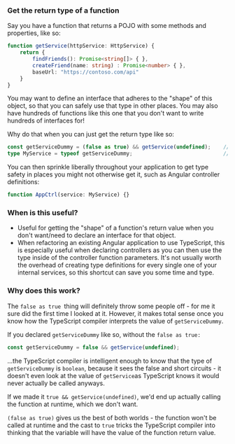 ### Get the return type of a function

Say you have a function that returns a POJO with some methods and properties, like so:

```typescript
function getService(httpService: HttpService) {
    return {
        findFriends(): Promise<string[]> { },
        createFriend(name: string) : Promise<number> { },
        baseUrl: "https://contoso.com/api"
    }
}
```

You may want to define an interface that adheres to the "shape" of this object, so that you can safely use that type in other places. You may also have hundreds of functions like this one that you don't want to write hundreds of interfaces for!

Why do that when you can just get the return type like so:

```typescript
const getServiceDummy = (false as true) && getService(undefined);    //get an "instance" of the function
type MyService = typeof getServiceDummy;                             //create a type from that instance
```

You can then sprinkle liberally throughout your application to get type safety in places you might not otherwise get it, such as Angular controller definitions:

```typescript
function AppCtrl(service: MyService) {}
```

### When is this useful?

* Useful for getting the "shape" of a function's return value when you don't want/need to declare an interface for that object.
* When refactoring an existing Angular application to use TypeScript, this is especially useful when declaring controllers as you can then use the type inside of the controller function parameters.  It's not usually worth the overhead of creating type definitions for every single one of your internal services, so this shortcut can save you some time and type.

### Why does this work?

The `false as true `thing will definitely throw some people off - for me it sure did the first time I looked at it.  However, it makes total sense once you know how the TypeScript compiler interprets the value of `getServiceDummy`.

If you declared `getServiceDummy` like so, without the `false as true:`

```typescript
const getServiceDummy = false && getService(undefined);
```

...the TypeScript compiler is intelligent enough to know that the type of `getServiceDummy` is `boolean`, because it sees the false and short circuits - it doesn't even look at the value of `getService`as TypeScript knows it would never actually be called anyways.

If we made it `true && getService(undefined)`, we'd end up actually calling the function at runtime, which we don't want.

`(false as true)` gives us the best of both worlds - the function won't be called at runtime and the cast to `true` tricks the TypeScript compiler into thinking that the variable will have the value of the function return value.

